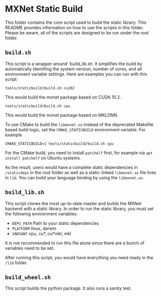 <!--- Licensed to the Apache Software Foundation (ASF) under one -->
<!--- or more contributor license agreements.  See the NOTICE file -->
<!--- distributed with this work for additional information -->
<!--- regarding copyright ownership.  The ASF licenses this file -->
<!--- to you under the Apache License, Version 2.0 (the -->
<!--- "License"); you may not use this file except in compliance -->
<!--- with the License.  You may obtain a copy of the License at -->

<!---   http://www.apache.org/licenses/LICENSE-2.0 -->

<!--- Unless required by applicable law or agreed to in writing, -->
<!--- software distributed under the License is distributed on an -->
<!--- "AS IS" BASIS, WITHOUT WARRANTIES OR CONDITIONS OF ANY -->
<!--- KIND, either express or implied.  See the License for the -->
<!--- specific language governing permissions and limitations -->
<!--- under the License. -->

# MXNet Static Build

This folder contains the core script used to build the static library. This README provides information on how to use the scripts in this folder. Please be aware, all of the scripts are designed to be run under the root folder.

## `build.sh`
This script is a wrapper around `build_lib.sh. It simplifies the build by
automatically identifing the system version, number of cores, and all
environment variable settings. Here are examples you can run with this script:

```
tools/staticbuild/build.sh cu102
```

This would build the mxnet package based on CUDA 10.2.

```
tools/staticbuild/build.sh cpu
```

This would build the mxnet package based on MKLDNN.

To use CMake to build the `libmxnet.so` instead of the deprecated Makefile based
build logic, set the `CMAKE_STATICBUILD` environment variable. For example

```
CMAKE_STATICBUILD=1 tools/staticbuild/build.sh cpu
```

For the CMake build, you need to install `patchelf` first, for example via `apt
install patchelf` on Ubuntu systems.

As the result, users would have a complete static dependencies in `/staticdeps` in the root folder as well as a static-linked `libmxnet.so` file lives in `lib`. You can build your language binding by using the `libmxnet.so`.

## `build_lib.sh`
This script clones the most up-to-date master and builds the MXNet backend with a static library. In order to run the static library, you must set the following environment variables:

- `DEPS_PATH` Path to your static dependencies
- `PLATFORM` linux, darwin
- `VARIANT` cpu, cu*, cu*mkl, mkl

It is not recommended to run this file alone since there are a bunch of variables need to be set.

After running this script, you would have everything you need ready in the `/lib` folder.

## `build_wheel.sh`
This script builds the python package. It also runs a sanity test.
